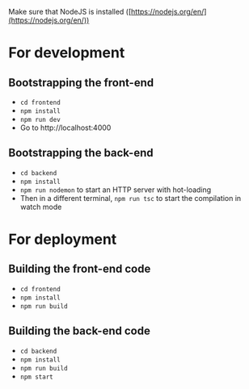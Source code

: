 Make sure that NodeJS is installed ([https://nodejs.org/en/](https://nodejs.org/en/))

# For development
## Bootstrapping the front-end
- `cd frontend`
- `npm install`
- `npm run dev`
- Go to http://localhost:4000

## Bootstrapping the back-end
- `cd backend`
- `npm install`
- `npm run nodemon` to start an HTTP server with hot-loading
- Then in a different terminal, `npm run tsc` to start the compilation in watch mode

# For deployment
## Building the front-end code
- `cd frontend`
- `npm install`
- `npm run build`

## Building the back-end code
- `cd backend`
- `npm install`
- `npm run build`
- `npm start`
